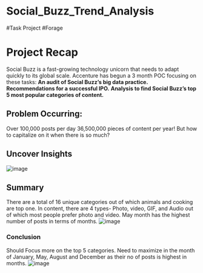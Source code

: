 # Social_Buzz_Trend_Analysis
#Task Project #Forage
# Project Recap
Social Buzz is a fast-growing technology unicorn that needs to adapt quickly to its global scale. Accenture has begun a 3 month POC focusing on these tasks:
**An audit of Social Buzz’s big data practice.**
**Recommendations for a successful IPO.**
**Analysis to find Social Buzz’s top 5 most popular categories of content.**
## Problem Occurring:
Over 100,000  posts per day  36,500,000 pieces of content per year!
But how to capitalize on it when there is so much?
## Uncover Insights
![image](https://github.com/user-attachments/assets/99853f30-9c72-4270-9df5-6aaf57849414)
## Summary
There are a total of 16 unique categories out of which animals and cooking are top one.
In content, there are 4 types- Photo, video, GIF, and Audio out of which most people prefer photo and video.
May month has the highest number of posts in terms of months.
![image](https://github.com/user-attachments/assets/edb3494b-7ec2-4a3a-ac96-6ccd76d38204)
### Conclusion
Should Focus more on the top 5 categories.
Need to maximize in the month of January, May, August and December as their no of posts is highest in months.
![image](https://github.com/user-attachments/assets/9dbcdcda-ba6f-4a93-8dc4-59b781130809)




